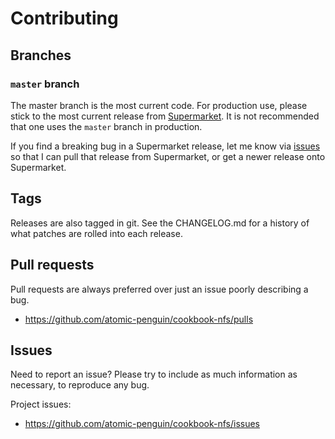 # Contributing

## Branches

### `master` branch

The master branch is the most current code.  For production use, please stick to the most current release from [Supermarket](https://supermarket.chef.io/cookbooks/nfs).  It is not recommended that one uses the `master` branch in production.

If you find a breaking bug in a Supermarket release, let me know via [issues](https://github.com/atomic-penguin/cookbook-nfs/issues) so that I can pull that release from Supermarket, or get a newer release onto Supermarket.

## Tags

Releases are also tagged in git.  See the CHANGELOG.md for a history of what patches are rolled into each release.

## Pull requests

Pull requests are always preferred over just an issue poorly describing a bug.

- <https://github.com/atomic-penguin/cookbook-nfs/pulls>

## Issues

Need to report an issue?  Please try to include as much information as necessary, to reproduce any bug.

 Project issues:

- <https://github.com/atomic-penguin/cookbook-nfs/issues>
